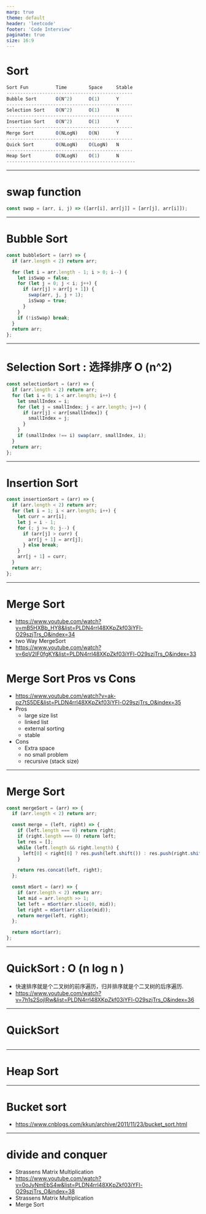 ```yaml
---
marp: true
theme: default
header: 'leetcode'
footer: 'Code Interview'
paginate: true
size: 16:9
---
```


# Sort

```js
Sort Fun          Time        Space     Stable
----------------------------------------------
Bubble Sort       O(N^2)      O(1)      Y
----------------------------------------------
Selection Sort    O(N^2)      O(1)      N
----------------------------------------------
Insertion Sort    O(N^2)      O(1)      Y
----------------------------------------------
Merge Sort        O(NLogN)    O(N)      Y
----------------------------------------------
Quick Sort        O(NLogN)    O(LogN)   N
----------------------------------------------
Heap Sort         O(NLogN)    O(1)      N
-----------------------------------------------
```

---

# swap function

```js
const swap = (arr, i, j) => ([arr[i], arr[j]] = [arr[j], arr[i]]);
```

---

# Bubble Sort

```js
const bubbleSort = (arr) => {
  if (arr.length < 2) return arr;

  for (let i = arr.length - 1; i > 0; i--) {
    let isSwap = false;
    for (let j = 0; j < i; j++) {
      if (arr[j] > arr[j + 1]) {
        swap(arr, j, j + 1);
        isSwap = true;
      }
    }
    if (!isSwap) break;
  }
  return arr;
};
```

---

# Selection Sort : 选择排序 O (n^2)

```js
const selectionSort = (arr) => {
  if (arr.length < 2) return arr;
  for (let i = 0; i < arr.length; i++) {
    let smallIndex = i;
    for (let j = smallIndex; j < arr.length; j++) {
      if (arr[j] < arr[smallIndex]) {
        smallIndex = j;
      }
    }
    if (smallIndex !== i) swap(arr, smallIndex, i);
  }
  return arr;
};
```

---

# Insertion Sort

```js
const insertionSort = (arr) => {
  if (arr.length < 2) return arr;
  for (let i = 1; i < arr.length; i++) {
    let curr = arr[i];
    let j = i - 1;
    for (; j >= 0; j--) {
      if (arr[j] > curr) {
        arr[j + 1] = arr[j];
      } else break;
    }
    arr[j + 1] = curr;
  }
  return arr;
};
```

---

# Merge Sort

- https://www.youtube.com/watch?v=mB5HXBb_HY8&list=PLDN4rrl48XKpZkf03iYFl-O29szjTrs_O&index=34
- two Way MergeSort
- https://www.youtube.com/watch?v=6pV2IF0fgKY&list=PLDN4rrl48XKpZkf03iYFl-O29szjTrs_O&index=33

# Merge Sort Pros vs Cons

- https://www.youtube.com/watch?v=ak-pz7tS5DE&list=PLDN4rrl48XKpZkf03iYFl-O29szjTrs_O&index=35
- Pros
  - large size list
  - linked list
  - external sorting
  - stable
- Cons
  - Extra space
  - no small problem
  - recursive (stack size)

---

# Merge Sort

```js
const mergeSort = (arr) => {
  if (arr.length < 2) return arr;

  const merge = (left, right) => {
    if (left.length === 0) return right;
    if (right.length === 0) return left;
    let res = [];
    while (left.length && right.length) {
      left[0] < right[0] ? res.push(left.shift()) : res.push(right.shift());
    }

    return res.concat(left, right);
  };

  const mSort = (arr) => {
    if (arr.length < 2) return arr;
    let mid = arr.length >> 1;
    let left = mSort(arr.slice(0, mid));
    let right = mSort(arr.slice(mid));
    return merge(left, right);
  };

  return mSort(arr);
};
```

---

# QuickSort : O (n log n )

- 快速排序就是个二叉树的前序遍历，归并排序就是个二叉树的后序遍历.
- https://www.youtube.com/watch?v=7h1s2SojIRw&list=PLDN4rrl48XKpZkf03iYFl-O29szjTrs_O&index=36

---

# QuickSort

```js

```

---

# Heap Sort

---

# Bucket sort

- https://www.cnblogs.com/kkun/archive/2011/11/23/bucket_sort.html

---

# divide and conquer

- Strassens Matrix Multiplication
- https://www.youtube.com/watch?v=0oJyNmEbS4w&list=PLDN4rrl48XKpZkf03iYFl-O29szjTrs_O&index=38
- Strassens Matrix Multiplication
- Merge Sort
